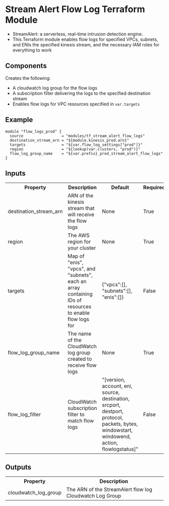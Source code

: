 # Stream Alert Flow Log Terraform Module
* StreamAlert: a serverless, real-time intrusion detection engine.
* This Terraform module enables flow logs for specified VPCs, subnets, and ENIs
the specified kinesis stream, and the necessary IAM roles for everything to work

## Components
Creates the following:
* A cloudwatch log group for the flow logs
* A subscription filter delivering the logs to the specified destination stream
* Enables flow logs for VPC resources specified in `var.targets`


## Example
```
module "flow_logs_prod" {
  source                 = "modules/tf_stream_alert_flow_logs"
  destination_stream_arn = "${module.kinesis_prod.arn}"
  targets                = "${var.flow_log_settings["prod"]}"
  region                 = "${lookup(var.clusters, "prod")}"
  flow_log_group_name    = "${var.prefix}_prod_stream_alert_flow_logs"
}
```

## Inputs
<table>
  <tr>
    <th>Property</th>
    <th>Description</th>
    <th>Default</th>
    <th>Required</th>
  </tr>
  <tr>
    <td>destination_stream_arn</td>
    <td>ARN of the kinesis stream that will receive the flow logs</td>
    <td>None</td>
    <td>True</td>
  </tr>
  <tr>
    <td>region</td>
    <td>The AWS region for your cluster</td>
    <td>None</td>
    <td>True</td>
  </tr>
  <tr>
    <td>targets</td>
    <td>Map of "enis", "vpcs", and "subnets", each an array containing IDs of resources to enable flow logs for</td>
    <td>{"vpcs":[], "subnets":[], "enis":[]}</td>
    <td>False</td>
  </tr>
  <tr>
    <td>flow_log_group_name</td>
    <td>The name of the CloudWatch log group created to receive flow logs</td>
    <td>None</td>
    <td>True</td>
  </tr>
  <tr>
    <td>flow_log_filter</td>
    <td>CloudWatch subscription filter to match flow logs</td>
    <td>"[version, account, eni, source, destination, srcport, destport, protocol, packets, bytes, windowstart, windowend, action, flowlogstatus]"</td>
    <td>False</td>
  </tr>
</table>

## Outputs
<table>
  <tr>
    <th>Property</th>
    <th>Description</th>
  </tr>
  <tr>
    <td>cloudwatch_log_group</td>
    <td>The ARN of the StreamAlert flow log Cloudwatch Log Group</td>
  </tr>
</table>
